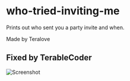 # who-tried-inviting-me
Prints out who sent you a party invite and when.

Made by Teralove

Fixed by TerableCoder
---

![Screenshot](https://i.imgur.com/g0hAr6N.jpg)

